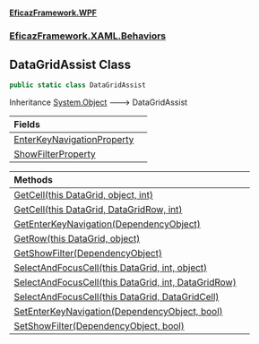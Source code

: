 #### [EficazFramework.WPF](EficazFrameworkWPF.md 'EficazFramework WPF')
### [EficazFramework.XAML.Behaviors](EficazFrameworkWPF.md#EficazFramework.XAML.Behaviors 'EficazFramework.XAML.Behaviors')

## DataGridAssist Class

```csharp
public static class DataGridAssist
```

Inheritance [System.Object](https://docs.microsoft.com/en-us/dotnet/api/System.Object 'System.Object') &#129106; DataGridAssist

| Fields | |
| :--- | :--- |
| [EnterKeyNavigationProperty](EficazFramework.XAML.Behaviors/DataGridAssist/EnterKeyNavigationProperty.md 'EficazFramework.XAML.Behaviors.DataGridAssist.EnterKeyNavigationProperty') | |
| [ShowFilterProperty](EficazFramework.XAML.Behaviors/DataGridAssist/ShowFilterProperty.md 'EficazFramework.XAML.Behaviors.DataGridAssist.ShowFilterProperty') | |

| Methods | |
| :--- | :--- |
| [GetCell(this DataGrid, object, int)](EficazFramework.XAML.Behaviors/DataGridAssist/GetCell(thisDataGrid,object,int).md 'EficazFramework.XAML.Behaviors.DataGridAssist.GetCell(this System.Windows.Controls.DataGrid, object, int)') | |
| [GetCell(this DataGrid, DataGridRow, int)](EficazFramework.XAML.Behaviors/DataGridAssist/GetCell(thisDataGrid,DataGridRow,int).md 'EficazFramework.XAML.Behaviors.DataGridAssist.GetCell(this System.Windows.Controls.DataGrid, System.Windows.Controls.DataGridRow, int)') | |
| [GetEnterKeyNavigation(DependencyObject)](EficazFramework.XAML.Behaviors/DataGridAssist/GetEnterKeyNavigation(DependencyObject).md 'EficazFramework.XAML.Behaviors.DataGridAssist.GetEnterKeyNavigation(System.Windows.DependencyObject)') | |
| [GetRow(this DataGrid, object)](EficazFramework.XAML.Behaviors/DataGridAssist/GetRow(thisDataGrid,object).md 'EficazFramework.XAML.Behaviors.DataGridAssist.GetRow(this System.Windows.Controls.DataGrid, object)') | |
| [GetShowFilter(DependencyObject)](EficazFramework.XAML.Behaviors/DataGridAssist/GetShowFilter(DependencyObject).md 'EficazFramework.XAML.Behaviors.DataGridAssist.GetShowFilter(System.Windows.DependencyObject)') | |
| [SelectAndFocusCell(this DataGrid, int, object)](EficazFramework.XAML.Behaviors/DataGridAssist/SelectAndFocusCell(thisDataGrid,int,object).md 'EficazFramework.XAML.Behaviors.DataGridAssist.SelectAndFocusCell(this System.Windows.Controls.DataGrid, int, object)') | |
| [SelectAndFocusCell(this DataGrid, int, DataGridRow)](EficazFramework.XAML.Behaviors/DataGridAssist/SelectAndFocusCell(thisDataGrid,int,DataGridRow).md 'EficazFramework.XAML.Behaviors.DataGridAssist.SelectAndFocusCell(this System.Windows.Controls.DataGrid, int, System.Windows.Controls.DataGridRow)') | |
| [SelectAndFocusCell(this DataGrid, DataGridCell)](EficazFramework.XAML.Behaviors/DataGridAssist/SelectAndFocusCell(thisDataGrid,DataGridCell).md 'EficazFramework.XAML.Behaviors.DataGridAssist.SelectAndFocusCell(this System.Windows.Controls.DataGrid, System.Windows.Controls.DataGridCell)') | |
| [SetEnterKeyNavigation(DependencyObject, bool)](EficazFramework.XAML.Behaviors/DataGridAssist/SetEnterKeyNavigation(DependencyObject,bool).md 'EficazFramework.XAML.Behaviors.DataGridAssist.SetEnterKeyNavigation(System.Windows.DependencyObject, bool)') | |
| [SetShowFilter(DependencyObject, bool)](EficazFramework.XAML.Behaviors/DataGridAssist/SetShowFilter(DependencyObject,bool).md 'EficazFramework.XAML.Behaviors.DataGridAssist.SetShowFilter(System.Windows.DependencyObject, bool)') | |

